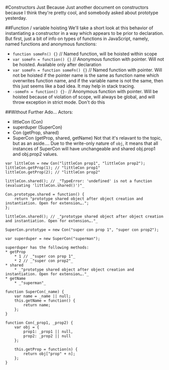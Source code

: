 #Constructors Just Because
Just another document on constructors because I think they're pretty cool, and somebody asked about prototype yesterday.

##Function / variable hoisting
We'll take a short look at this behavior of instantiating a constructor in a way which appears to be prior to declaration. But first, just a bit of info on types of functions in JavaScript, namely, named functions and anonymous functions:
* `function someFn() {}` // Named function, will be hoisted within scope
* `var someFn = function() {}` // Anonymous function with pointer. Will not be hoisted. Available only after declaration
* `var someFn = function someFn() {}` // Named function with pointer. Will not be hoisted if the pointer name is the same as function name which overwrites function name, and if the variable name is not the same, then this just seems like a bad idea. It may help in stack tracing.
* `-someFn = function() {}-` // Anonymous function with pointer. Will be hoisted because of violation of scope, will always be global, and will throw exception in strict mode. Don't do this

##Without Further Ado…
Actors:
* littleCon (Con)
* superduper (SuperCon)
* Con (getProp, shared)
* SuperCon (getProp, shared, getName)
Not that it's relavant to the topic, but as an aside…. Due to the write-only nature of `obj`, it means that all instances of SuperCon will have unchangeable and shared obj.prop1 and obj.prop2 values.

````
var littleCon = new Con("littleCon prop1", "littleCon prop2");
littleCon.getProp(1); // "littleCon prop1"
littleCon.getProp(2); // "littleCon prop2"

littleCon.shared(); // _"TypeError: 'undefined' is not a function (evaluating 'littleCon.shared()')"_

Con.prototype.shared = function() {
	return "prototype shared object after object creation and instantiation. Open for extension….";
};

littleCon.shared(); // _"prototype shared object after object creation and instantiation. Open for extension…."_

SuperCon.prototype = new Con("super con prop 1", "super con prop2");

var superduper = new SuperCon("superman");

superduper has the following methods:
* getProp
	* 1 // _"super con prop 1"_
	* 2 // _"super con prop2"_
* shared
	* _"prototype shared object after object creation and instantiation. Open for extension…."_
* getName
	* _"superman"_

function SuperCon(_name) {
	var name = _name || null;
	this.getName = function() {
		return name;
	};
}
 
function Con(_prop1, _prop2) {
	var obj = {
		prop1: _prop1 || null,
		prop2: _prop2 || null
	};

	this.getProp = function(n) {
		return obj["prop" + n];
	};
}
````
